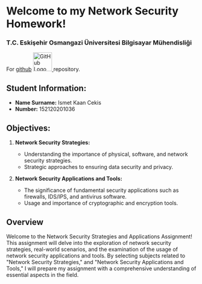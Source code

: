 # Welcome to my Network Security Homework!

### T.C. Eskişehir Osmangazi Üniversitesi Bilgisayar Mühendisliği

For [github](https://github.com/IKCekis/MTH-Netwrok-Security) 
<a href="https://github.com/IKCekis/MTH-Netwrok-Security">
    <img src="https://github.githubassets.com/images/modules/logos_page/GitHub-Mark.png" alt="GitHub Logo" width="50">
</a> 
repository.

## Student Information:
 - **Name Surname:** Ismet Kaan Cekis
 - **Number:** 152120201036

## Objectives:
1. **Network Security Strategies:**
    - Understanding the importance of physical, software, and network security strategies.
    - Strategic approaches to ensuring data security and privacy.

2. **Network Security Applications and Tools:**
    - The significance of fundamental security applications such as firewalls, IDS/IPS, and antivirus software.
    - Usage and importance of cryptographic and encryption tools.

## Overview

Welcome to the Network Security Strategies and Applications Assignment! This assignment will delve into the exploration of network security strategies, real-world scenarios, and the examination of the usage of network security applications and tools. By selecting subjects related to "Network Security Strategies," and "Network Security Applications and Tools," I will prepare my assignment with a comprehensive understanding of essential aspects in the field.


